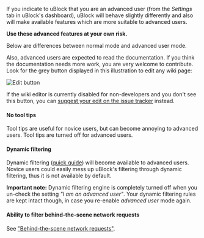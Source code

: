 If you indicate to uBlock that you are an advanced user (from the _Settings_ tab in uBlock's dashboard), uBlock will behave slightly differently and also will make available features which are more suitable to advanced users.

**Use these advanced features at your own risk.**

Below are differences between normal mode and advanced user mode.

Also, advanced users are expected to read the documentation. If you think the documentation needs more work, you are very welcome to contribute. Look for the grey button displayed in this illustration to edit any wiki page:

![Edit button](https://i.imgur.com/3X1UXrP.png)

If the wiki editor is currently disabled for non-developers and you don't see this button, you can [suggest your edit on the issue tracker](https://github.com/gorhill/uBlock/issues) instead.

#### No tool tips

Tool tips are useful for novice users, but can become annoying to advanced users. Tool tips are turned off for advanced users.

#### Dynamic filtering

Dynamic filtering ([quick guide](https://github.com/gorhill/uBlock/wiki/Dynamic-filtering:-quick-guide)) will become available to advanced users. Novice users could easily mess up uBlock's filtering through dynamic filtering, thus it is not available by default.

**Important note:** Dynamic filtering engine is completely turned off when you un-check the setting _"I am an advanced user"_. Your dynamic filtering rules are kept intact though, in case you re-enable _advanced user_ mode again.

#### Ability to filter behind-the-scene network requests

See ["Behind-the-scene network requests"](https://github.com/gorhill/uBlock/wiki/Behind-the-scene-network-requests).